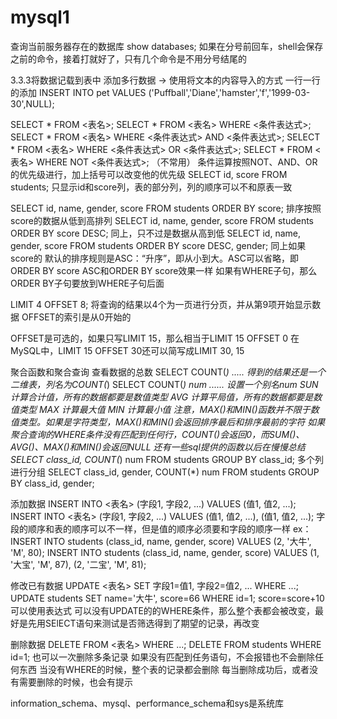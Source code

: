 # mysql1



查询当前服务器存在的数据库
show databases;
如果在分号前回车，shell会保存之前的命令，接着打就好了，只有几个命令是不用分号结尾的




3.3.3将数据记载到表中
添加多行数据 -> 使用将文本的内容导入的方式
一行一行的添加
INSERT INTO pet
VALUES ('Puffball','Diane','hamster','f','1999-03-30',NULL);

SELECT * FROM <表名>;
SELECT * FROM <表名> WHERE <条件表达式>;
SELECT * FROM <表名> WHERE <条件表达式> AND <条件表达式>;
SELECT * FROM <表名> WHERE <条件表达式> OR <条件表达式>;
SELECT * FROM <表名> WHERE NOT <条件表达式>;  （不常用）
条件运算按照NOT、AND、OR的优先级进行，加上括号可以改变他的优先级
SELECT id, score FROM students; 只显示id和score列，表的部分列，列的顺序可以不和原表一致

SELECT id, name, gender, score FROM students ORDER BY score;  排序按照score的数据从低到高排列
SELECT id, name, gender, score FROM students ORDER BY score DESC;  同上，只不过是数据从高到低
SELECT id, name, gender, score FROM students ORDER BY score DESC, gender;  同上如果score的
默认的排序规则是ASC：“升序”，即从小到大。ASC可以省略，即ORDER BY score ASC和ORDER BY score效果一样
如果有WHERE子句，那么ORDER BY子句要放到WHERE子句后面

LIMIT 4 OFFSET 8; 将查询的结果以4个为一页进行分页，并从第9项开始显示数据 OFFSET的索引是从0开始的

OFFSET是可选的，如果只写LIMIT 15，那么相当于LIMIT 15 OFFSET 0
在MySQL中，LIMIT 15 OFFSET 30还可以简写成LIMIT 30, 15

聚合函数和聚合查询
查看数据的总数
SELECT COUNT(*) .....  得到的结果还是一个二维表，列名为COUNT(*)
SELECT COUNT(*) num ......  设置一个别名num
SUN 计算合计值，所有的数据都要是数值类型
AVG 计算平局值，所有的数据都要是数值类型
MAX 计算最大值
MIN 计算最小值
注意，MAX()和MIN()函数并不限于数值类型。如果是字符类型，MAX()和MIN()会返回排序最后和排序最前的字符
如果聚合查询的WHERE条件没有匹配到任何行，COUNT()会返回0，而SUM()、AVG()、MAX()和MIN()会返回NULL
还有一些sql提供的函数以后在慢慢总结
SELECT class_id, COUNT(*) num FROM students GROUP BY class_id;
多个列进行分组
SELECT class_id, gender, COUNT(*) num FROM students GROUP BY class_id, gender;

添加数据
INSERT INTO <表名> (字段1, 字段2, ...) VALUES (值1, 值2, ...);
INSERT INTO <表名> (字段1, 字段2, ...) VALUES (值1, 值2, ...), (值1, 值2, ...);
字段的顺序和表的顺序可以不一样，但是值的顺序必须要和字段的顺序一样
ex：
INSERT INTO students (class_id, name, gender, score) VALUES (2, '大牛', 'M', 80);
INSERT INTO students (class_id, name, gender, score) VALUES
  (1, '大宝', 'M', 87),
  (2, '二宝', 'M', 81);


修改已有数据
UPDATE <表名> SET 字段1=值1, 字段2=值2, ... WHERE ...;
UPDATE students SET name='大牛', score=66 WHERE id=1;
score=score+10 可以使用表达式
可以没有UPDATE的的WHERE条件，那么整个表都会被改变，最好是先用SElECT语句来测试是否筛选得到了期望的记录，再改变

删除数据
DELETE FROM <表名> WHERE ...;
DELETE FROM students WHERE id=1;
也可以一次删除多条记录
如果没有匹配到任务语句，不会报错也不会删除任何东西
当没有WHERE的时候，整个表的记录都会删除
每当删除成功后，或者没有需要删除的时候，也会有提示

information_schema、mysql、performance_schema和sys是系统库



















